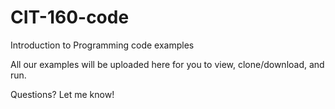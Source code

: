 # CIT-160-code
Introduction to Programming code examples

All our examples will be uploaded here for you to view, clone/download, and run.

Questions? Let me know!
